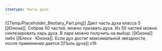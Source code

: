 ```yaml
---
itemtype: Часть духа
---
```

![[Temp/Placeholder_Bestiary_Part.png]]
Дает часть духа класса S [[Юнона]]. Собрав 50 частей, можно призвать духа. Из 50 частей можно синтезировать ларь духа. В ларе можно получить на выбор: [[Юнона]] либо [[Блеск · Юнона]]. Если дух достиг максимальной звездности, после применения дается [[Пыль духа]] х16

